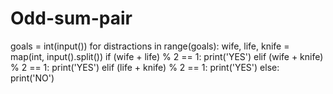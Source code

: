 # Odd-sum-pair
goals = int(input())
for distractions in range(goals):
    wife, life, knife = map(int, input().split())
    if (wife + life) % 2 == 1:
        print('YES')
    elif (wife + knife) % 2 == 1:
        print('YES')
    elif (life + knife) % 2 == 1:
        print('YES')
    else:
        print('NO')
